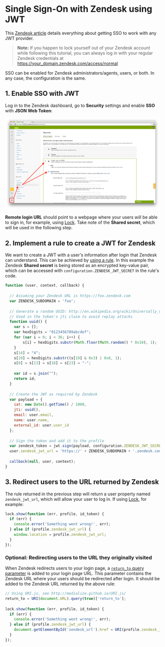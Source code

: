 # Single Sign-On with Zendesk using JWT

This [Zendesk article](https://support.zendesk.com/hc/en-us/articles/203663816-Setting-up-single-sign-on-with-JWT-JSON-Web-Token-) details everything about getting SSO to work with any JWT provider.

> **Note:** If you happen to lock yourself out of your Zendesk account while following this tutorial, you can always log in with your regular Zendesk credentials at https://your_domain.zendesk.com/access/normal

SSO can be enabled for Zendesk administrators/agents, users, or both. In any case, the configuration is the same.

## 1. Enable SSO with JWT

Log in to the Zendesk dashboard, go to **Security** settings and enable **SSO** with **JSON Web Token**:

![](/media/articles/scenarios/zendesk-sso/zendesk-sso-1.png)

**Remote login URL** should point to a webpage where your users will be able to sign in, for example, using [Lock](/lock).
Take note of the **Shared secret**, which will be used in the following step.

## 2. Implement a rule to create a JWT for Zendesk

We want to create a JWT with a user's information after login that Zendesk can understand.
This can be achieved by [using a rule](/rules).
In this example the Zendesk **Shared secret** is being stored as an encrypted key-value pair, which can be accessed with `configuration.ZENDESK_JWT_SECRET` in the rule's code.

```js
function (user, context, callback) {

  // Assuming your Zendesk URL is https://foo.zendesk.com
  var ZENDESK_SUBDOMAIN = 'foo';

  // Generate a random UUID: http://en.wikipedia.org/wiki/Universally_unique_identifier
  // Used in the token's jti claim to avoid replay attacks
  function uuid() {
    var s = [];
    var hexDigits = "0123456789abcdef";
    for (var i = 0; i < 36; i++) {
        s[i] = hexDigits.substr(Math.floor(Math.random() * 0x10), 1);
    }
    s[14] = "4";
    s[19] = hexDigits.substr((s[19] & 0x3) | 0x8, 1);
    s[8] = s[13] = s[18] = s[23] = "-";

    var id = s.join("");
    return id;
  }

  // Create the JWT as required by Zendesk
  var payload = {
    iat: new Date().getTime() / 1000,
    jti: uuid(),
    email: user.email,
    name: user.name,
    external_id: user.user_id
  };

  // Sign the token and add it to the profile
  var zendesk_token = jwt.sign(payload, configuration.ZENDESK_JWT_SECRET);
  user.zendesk_jwt_url = 'https://' + ZENDESK_SUBDOMAIN + '.zendesk.com/access/jwt?jwt=' + zendesk_token;

  callback(null, user, context);
}
```

## 3. Redirect users to the URL returned by Zendesk

The rule returned in the previous step will return a user property named `zendesk_jwt_url`, which will allow your user to log in.
If using [Lock](/lock), for example:

```js
lock.show(function (err, profile, id_token) {
  if (err) {
    console.error('Something went wrong!', err);
  } else if (profile.zendesk_jwt_url) {
    window.location = profile.zendesk_jwt_url;
  }
});
```

### Optional: Redirecting users to the URL they originally visited

When Zendesk redirects users to your login page, a [`return_to` query parameter](https://support.zendesk.com/hc/en-us/articles/203663816-Setting-up-single-sign-on-with-JWT-JSON-Web-Token-#topic_hkm_kst_kk) is added to your login page URL.
This parameter contains the Zendesk URL where your users should be redirected after login.
It should be added to the Zendesk URL returned by the above rule:

```js
// Using URI.js, see http://medialize.github.io/URI.js/
return_to = URI(document.URL).query(true)['return_to'];

lock.show(function (err, profile, id_token) {
  if (err) {
    console.error('Something went wrong!', err);
  } else if (profile.zendesk_jwt_url) {
    document.getElementById('zendesk_url').href = URI(profile.zendesk_jwt_url).addSearch({return_to: return_to});
  }
});
```
